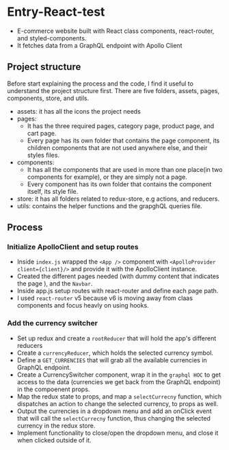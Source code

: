 # Entry-React-test
- E-commerce website built with React class components, react-router, and styled-components.
- It fetches data from a GraphQL endpoint with Apollo Client
## Project structure
Before start explaining the process and the code, I find it useful to understand the project structure first. There are five folders,  assets,  pages, components, store, and utils.
- assets: it has all the icons the project needs
- pages: 
  - It has the three required pages, category page, product page, and cart page.
  - Every page has its own folder that contains the page component, its children components that  are not used anywhere else, and their styles files.
- components:
  - It has all the components that are used in more than one place(in two components for example), or they are simply not a page.
  - Every component has its own folder that contains the component itself, its style file.
- store: it has all folders related to redux-store, e.g actions, and reducers.
- utils: contains the helper functions and the  grapghQL queries file. 
## Process
### Initialize ApolloClient and setup routes
- Inside `index.js` wrapped the `<App />` component with `<ApolloProvider client={client}/>` and provide it with the ApolloClient instance.
- Created the different pages needed (with dummy content that indicates the page ), and the `Navbar`.
- Inside app.js setup routes with react-router and define each page path.
- I used `react-router` v5 because v6 is moving away from claas components and focus heavly on using hooks.
### Add the currency switcher
- Set up redux and create a `rootReducer` that will hold the app's different reducers
- Create a `currencyReducer`, which holds the selected currency symbol. 
- Define a `GET_CURRENCIES` that will grab all the available currencies in GraphQL endpoint.
- Create a CurrencySwitcher component, wrap it in the `graphql HOC` to get access to the data (currencies we get back from the GraphQL endpoint) in the compoenent props.
- Map the redux state to props, and map a `selectCurrecny` function, which dispatches an action to change the selected currency, to props as well.
- Output the currencies in a dropdown menu and add an onClick event that will call the `selectCurrecny` function, thus changing the selected currency in the redux store.
- Implement functionality to close/open the dropdown menu, and close it when clicked outside of it.
